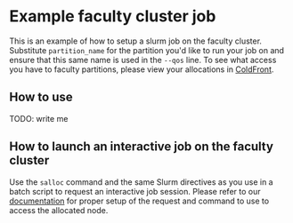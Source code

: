 # Example faculty cluster job

This is an example of how to setup a slurm job on the faculty cluster.  Substitute `partition_name` for the partition you'd like to run your job on and ensure that this same name is used in the `--qos` line.  To see what access you have to faculty partitions, please view your allocations in [ColdFront](https://coldfront.ccr.buffalo.edu).  

## How to use

TODO: write me

## How to launch an interactive job on the faculty cluster  

Use the `salloc` command and the same Slurm directives as you use in a batch script to request an interactive job session.  Please refer to our [documentation](https://docs.ccr.buffalo.edu/en/latest/hpc/jobs/#interactive-job-submission) for proper setup of the request and command to use to access the allocated node.